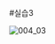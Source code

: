 #실습3

![004_03](https://github.com/ccihxn/2023-2-mobileProgramming/assets/35947666/ecec58c8-4200-4e5e-8836-2e546d349d66)
